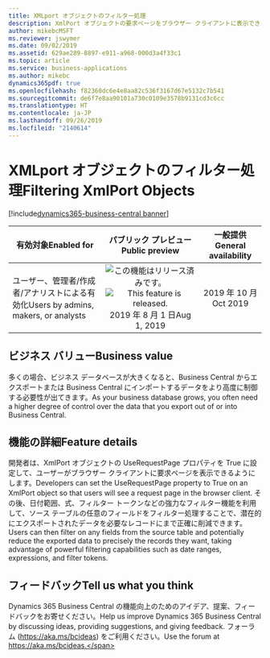 ```yaml
---
title: XMLport オブジェクトのフィルター処理
description: XmlPort オブジェクトの要求ページをブラウザー クライアントに表示できます
author: mikebcMSFT
ms.reviewer: jswymer
ms.date: 09/02/2019
ms.assetid: 629ae289-8897-e911-a968-000d3a4f33c1
ms.topic: article
ms.service: business-applications
ms.author: mikebc
dynamics365pdf: true
ms.openlocfilehash: f82360dc6e4e8aa82c536f3167d67e5132c7b541
ms.sourcegitcommit: de6f7e8aa90101a730c0109e3578b9131cd3c6cc
ms.translationtype: HT
ms.contentlocale: ja-JP
ms.lasthandoff: 09/26/2019
ms.locfileid: "2140614"
---
```

# <a name="filtering-xmlport-objects"></a><span data-ttu-id="3dedf-103">XMLport オブジェクトのフィルター処理</span><span class="sxs-lookup"><span data-stu-id="3dedf-103">Filtering XmlPort Objects</span></span>
[!include[dynamics365-business-central banner](../includes/dynamics365-business-central.md)]

| <span data-ttu-id="3dedf-104">有効対象</span><span class="sxs-lookup"><span data-stu-id="3dedf-104">Enabled for</span></span>    |  <span data-ttu-id="3dedf-105">パブリック プレビュー</span><span class="sxs-lookup"><span data-stu-id="3dedf-105">Public preview</span></span> | <span data-ttu-id="3dedf-106">一般提供</span><span class="sxs-lookup"><span data-stu-id="3dedf-106">General availability</span></span> | 
| ---------- | :----------: |:----------: |
|<span data-ttu-id="3dedf-107">ユーザー、管理者/作成者/アナリストによる有効化</span><span class="sxs-lookup"><span data-stu-id="3dedf-107">Users by admins, makers, or analysts</span></span>|<span data-ttu-id="3dedf-108">![この機能はリリース済みです。](/dynamics365-release-plan/media/green-checkmark.png "この機能はリリース済みです。")</span><span class="sxs-lookup"><span data-stu-id="3dedf-108">![This feature is released.](/dynamics365-release-plan/media/green-checkmark.png "This feature is released.")</span></span> <span data-ttu-id="3dedf-109">2019 年 8 月 1 日</span><span class="sxs-lookup"><span data-stu-id="3dedf-109">Aug 1, 2019</span></span>| <span data-ttu-id="3dedf-110">2019 年 10 月</span><span class="sxs-lookup"><span data-stu-id="3dedf-110">Oct 2019</span></span>|


## <a name="business-value"></a><span data-ttu-id="3dedf-111">ビジネス バリュー</span><span class="sxs-lookup"><span data-stu-id="3dedf-111">Business value</span></span>
<!-- bv start -->
<span data-ttu-id="3dedf-112">多くの場合、ビジネス データベースが大きくなると、Business Central からエクスポートまたは Business Central にインポートするデータをより高度に制御する必要性が出てきます。</span><span class="sxs-lookup"><span data-stu-id="3dedf-112">As your business database grows, you often need a higher degree of control over the data that you export out of or into Business Central.</span></span>
<!-- bv end -->



## <a name="feature-details"></a><span data-ttu-id="3dedf-113">機能の詳細</span><span class="sxs-lookup"><span data-stu-id="3dedf-113">Feature details</span></span>
<!--feature detail start -->
<span data-ttu-id="3dedf-114">開発者は、XmlPort オブジェクトの UseRequestPage プロパティを True に設定して、ユーザーがブラウザー クライアントに要求ページを表示できるようにします。</span><span class="sxs-lookup"><span data-stu-id="3dedf-114">Developers can set the UseRequestPage property to True on an XmlPort object so that users will see a request page in the browser client.</span></span> <span data-ttu-id="3dedf-115">その後、日付範囲、式、フィルター トークンなどの強力なフィルター機能を利用して、ソース テーブルの任意のフィールドをフィルター処理することで、潜在的にエクスポートされたデータを必要なレコードにまで正確に削減できます。</span><span class="sxs-lookup"><span data-stu-id="3dedf-115">Users can then filter on any fields from the source table and potentially reduce the exported data to precisely the records they want, taking advantage of powerful filtering capabilities such as date ranges, expressions, and filter tokens.</span></span>
<!--feature detail end -->








## <a name="tell-us-what-you-think"></a><span data-ttu-id="3dedf-116">フィードバック</span><span class="sxs-lookup"><span data-stu-id="3dedf-116">Tell us what you think</span></span>
<span data-ttu-id="3dedf-117">Dynamics 365 Business Central の機能向上のためのアイデア、提案、フィードバックをお寄せください。</span><span class="sxs-lookup"><span data-stu-id="3dedf-117">Help us improve Dynamics 365 Business Central by discussing ideas, providing suggestions, and giving feedback.</span></span> <span data-ttu-id="3dedf-118">フォーラム (https://aka.ms/bcideas) をご利用ください。</span><span class="sxs-lookup"><span data-stu-id="3dedf-118">Use the forum at https://aka.ms/bcideas.</span></span>



